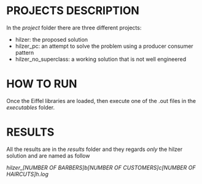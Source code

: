 # PROJECTS DESCRIPTION

In the *project* folder there are three different projects:

- hilzer: the proposed solution 
- hilzer_pc: an attempt to solve the problem using a producer consumer pattern
- hilzer_no_superclass: a working solution that is not well engineered 

# HOW TO RUN


Once the Eiffel libraries are loaded, then execute one of the .out files in the *executables* folder.

# RESULTS

All the results are in the *results* folder and they regards *only* the hilzer solution and are named as follow

*hilzer_[NUMBER OF BARBERS]b[NUMBER OF CUSTOMERS]c[NUMBER OF HAIRCUTS]h.log*
